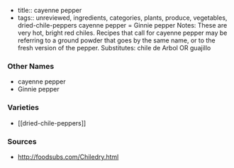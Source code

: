 - title:: cayenne pepper
- tags:: unreviewed, ingredients, categories, plants, produce, vegetables, dried-chile-peppers
cayenne pepper = Ginnie pepper Notes: These are very hot, bright red chiles. Recipes that call for cayenne pepper may be referring to a ground powder that goes by the same name, or to the fresh version of the pepper. Substitutes: chile de Arbol OR guajillo

### Other Names

* cayenne pepper
* Ginnie pepper

### Varieties

* [[dried-chile-peppers]]

### Sources
* http://foodsubs.com/Chiledry.html
